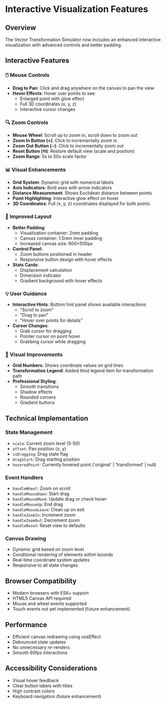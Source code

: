 # Interactive Visualization Features

## Overview
The Vector Transformation Simulator now includes an enhanced interactive visualization with advanced controls and better padding.

## Interactive Features

### 🖱️ Mouse Controls
- **Drag to Pan**: Click and drag anywhere on the canvas to pan the view
- **Hover Effects**: Hover over points to see:
  - Enlarged point with glow effect
  - Full 3D coordinates (x, y, z)
  - Interactive cursor changes

### 🔍 Zoom Controls
- **Mouse Wheel**: Scroll up to zoom in, scroll down to zoom out
- **Zoom In Button (+)**: Click to incrementally zoom in
- **Zoom Out Button (−)**: Click to incrementally zoom out
- **Reset Button (⟲)**: Restore default view (scale and position)
- **Zoom Range**: 5x to 50x scale factor

### 📊 Visual Enhancements
- **Grid System**: Dynamic grid with numerical labels
- **Axis Indicators**: Bold axes with arrow indicators
- **Distance Measurement**: Shows Euclidean distance between points
- **Point Highlighting**: Interactive glow effect on hover
- **3D Coordinates**: Full (x, y, z) coordinates displayed for both points

### 📐 Improved Layout
- **Better Padding**: 
  - Visualization container: 2rem padding
  - Canvas container: 1.5rem inner padding
  - Increased canvas size: 600×500px
- **Control Panel**: 
  - Zoom buttons positioned in header
  - Responsive button design with hover effects
- **Stats Cards**: 
  - Displacement calculation
  - Dimension indicator
  - Gradient background with hover effects

### 💡 User Guidance
- **Interactive Hints**: Bottom hint panel shows available interactions
  - "Scroll to zoom"
  - "Drag to pan"
  - "Hover over points for details"
- **Cursor Changes**: 
  - Grab cursor for dragging
  - Pointer cursor on point hover
  - Grabbing cursor while dragging

### 🎨 Visual Improvements
- **Grid Numbers**: Shows coordinate values on grid lines
- **Transformation Legend**: Added third legend item for transformation path
- **Professional Styling**: 
  - Smooth transitions
  - Shadow effects
  - Rounded corners
  - Gradient buttons

## Technical Implementation

### State Management
- `scale`: Current zoom level (5-50)
- `offset`: Pan position {x, y}
- `isDragging`: Drag state flag
- `dragStart`: Drag starting position
- `hoveredPoint`: Currently hovered point ('original' | 'transformed' | null)

### Event Handlers
- `handleWheel`: Zoom on scroll
- `handleMouseDown`: Start drag
- `handleMouseMove`: Update drag or check hover
- `handleMouseUp`: End drag
- `handleMouseLeave`: Clean up on exit
- `handleZoomIn`: Increment zoom
- `handleZoomOut`: Decrement zoom
- `handleReset`: Reset view to defaults

### Canvas Drawing
- Dynamic grid based on zoom level
- Conditional rendering of elements within bounds
- Real-time coordinate system updates
- Responsive to all state changes

## Browser Compatibility
- Modern browsers with ES6+ support
- HTML5 Canvas API required
- Mouse and wheel events supported
- Touch events not yet implemented (future enhancement)

## Performance
- Efficient canvas redrawing using useEffect
- Debounced state updates
- No unnecessary re-renders
- Smooth 60fps interactions

## Accessibility Considerations
- Visual hover feedback
- Clear button labels with titles
- High contrast colors
- Keyboard navigation (future enhancement)
